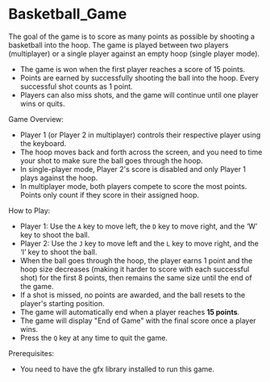# Basketball_Game
The goal of the game is to score as many points as possible by shooting a basketball into the hoop. The game is played between two players (multiplayer) or a single player against an empty hoop (single player mode). 

- The game is won when the first player reaches a score of 15 points.
- Points are earned by successfully shooting the ball into the hoop. Every successful shot counts as 1 point.
- Players can also miss shots, and the game will continue until one player wins or quits.

Game Overview:
- Player 1 (or Player 2 in multiplayer) controls their respective player using the keyboard.
- The hoop moves back and forth across the screen, and you need to time your shot to make sure the ball goes through the hoop.
- In single-player mode, Player 2's score is disabled and only Player 1 plays against the hoop.
- In multiplayer mode, both players compete to score the most points. Points only count if they score in their assigned hoop.

How to Play:
   - Player 1: Use the `A` key to move left, the `D` key to move right, and the ‘W’ key to shoot the ball.
   - Player 2: Use the `J` key to move left and the `L` key to move right, and the ‘I’ key to shoot the ball. 
   - When the ball goes through the hoop, the player earns 1 point and the hoop size decreases (making it harder to score with each successful shot) for the first 8 points, then remains the same size until the end of the game.
   - If a shot is missed, no points are awarded, and the ball resets to the player's starting position.
   - The game will automatically end when a player reaches **15 points**.
   - The game will display "End of Game" with the final score once a player wins.
   - Press the `Q` key at any time to quit the game.

Prerequisites:
   - You need to have the gfx library installed to run this game.
